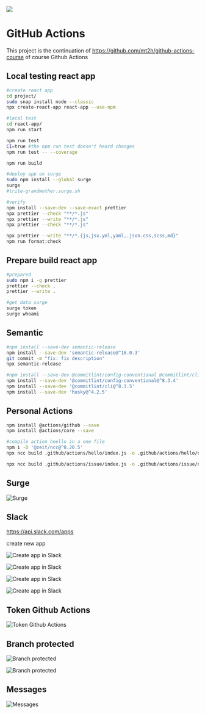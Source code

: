 ![](https://github.com/mt2h/react-app/workflows/CI/badge.svg?branch=develop&event=push)

# GitHub Actions

This project is the continuation of https://github.com/mt2h/github-actions-course of course Github Actions

## Local testing react app

```bash
#create react app
cd project/
sudo snap install node --classic
npx create-react-app react-app --use-npm

#local test
cd react-app/
npm run start

npm run test
CI=true #the npm run test doesn't heard changes
npm run test -- --coverage

npm run build

#deploy app on surge
sudo npm install --global surge
surge
#trite-grandmother.surge.sh

#verify
npm install --save-dev --save-exact prettier
npx prettier --check "**/*.js"
npx prettier --write "**/*.js"
npx prettier --check "**/*.js"

npx prettier --write "**/*.{js,jsx.yml,yaml,.json.css,scss,md}"
npm run format:check
```

## Prepare build react app

```bash
#prepared
sudo npm i -g prettier
prettier --check .
prettier --write .

#get data surge
surge token
surge whoami
```

## Semantic

```bash
#npm install --save-dev semantic-release
npm install --save-dev 'semantic-release@^16.0.3'
git commit -m "fix: fix description"
npx semantic-release

#npm install --save-dev @commitlint/config-conventional @commitlint/cli husky
npm install --save-dev '@commitlint/config-conventional@^8.3.4'
npm install --save-dev '@commitlint/cli@^8.3.5'
npm install --save-dev 'husky@^4.2.5'
```

## Personal Actions

```bash
npm install @actions/github --save
npm install @actions/core --save

#compile action heello in a one file
npm i -D '@zeit/ncc@^0.20.5'
npx ncc build .github/actions/hello/index.js -o .github/actions/hello/dist

npx ncc build .github/actions/issue/index.js -o .github/actions/issue/dist
```

## Surge

![Surge](./img/surge.png)

## Slack

https://api.slack.com/apps

create new app

![Create app in Slack](./img/create_app_slack_1.png)

![Create app in Slack](./img/create_app_slack_2.png)

![Create app in Slack](./img/create_app_slack_3.png)

![Create app in Slack](./img/create_app_slack_4.png)

## Token Github Actions

![Token Github Actions](./img/token.png)

## Branch protected

![Branch protected](./img/branch_protection_rule_1.png)

![Branch protected](./img/branch_protection_rule_2.png)

## Messages

![Messages](./img/messages.png)
